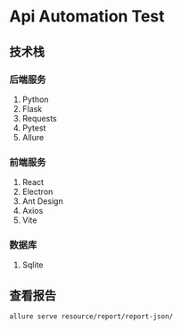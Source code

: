 # Api Automation Test

## 技术栈
### 后端服务
1. Python
2. Flask
3. Requests
4. Pytest
5. Allure

### 前端服务
1. React
2. Electron
3. Ant Design
4. Axios
5. Vite

### 数据库
1. Sqlite

## 查看报告
```shell
allure serve resource/report/report-json/
```